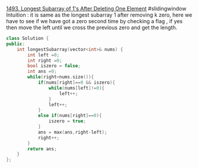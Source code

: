 [1493. Longest Subarray of 1's After Deleting One Element](https://leetcode.com/problems/longest-subarray-of-1s-after-deleting-one-element/)
#slidingwindow 
Intuition : it is same as the  longest subarray 1 after removing k zero, here we have to see if we have got a zero second time by checking a flag , if yes then  move the left until we cross the previous zero and get the length.
```cpp
class Solution {
public:
    int longestSubarray(vector<int>& nums) {
        int left =0;
        int right =0;
        bool iszero = false;
        int ans =0;
        while(right<nums.size()){
            if(nums[right]==0 && iszero){
                while(nums[left]!=0){
                    left++;
                }
                left++;
            }
            else if(nums[right]==0){
                iszero = true;
            }
            ans = max(ans,right-left);
            right++;
        }
        return ans;
    }
};
```